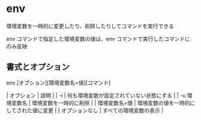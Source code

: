 # env

環境変数を一時的に変更したり、削除したりしてコマンドを実行できる

env コマンドで指定した環境変数の値は、env コマンドで実行したコマンドにのみ反映

## 書式とオプション

env [オプション][環境変数名=値][コマンド]

| オプション | 説明 |
| -i | 何も環境変数が設定されていない状態にする |
| -u 環境変数名 | 環境変数を一時的に削除 |
| 環境変数名=値 | 環境変数の値を一時的にしてされた値に変更 |
| オプションなし | すべての環境変数の表示 |
